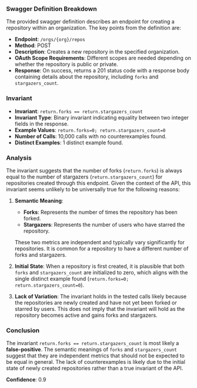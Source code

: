 ### Swagger Definition Breakdown

The provided swagger definition describes an endpoint for creating a repository within an organization. The key points from the definition are:

- **Endpoint**: `/orgs/{org}/repos`
- **Method**: POST
- **Description**: Creates a new repository in the specified organization.
- **OAuth Scope Requirements**: Different scopes are needed depending on whether the repository is public or private.
- **Response**: On success, returns a 201 status code with a response body containing details about the repository, including `forks` and `stargazers_count`.

### Invariant

- **Invariant**: `return.forks == return.stargazers_count`
- **Invariant Type**: Binary invariant indicating equality between two integer fields in the response.
- **Example Values**: `return.forks=0; return.stargazers_count=0`
- **Number of Calls**: 10,000 calls with no counterexamples found.
- **Distinct Examples**: 1 distinct example found.

### Analysis

The invariant suggests that the number of forks (`return.forks`) is always equal to the number of stargazers (`return.stargazers_count`) for repositories created through this endpoint. Given the context of the API, this invariant seems unlikely to be universally true for the following reasons:

1. **Semantic Meaning**: 
   - **Forks**: Represents the number of times the repository has been forked.
   - **Stargazers**: Represents the number of users who have starred the repository.
   
   These two metrics are independent and typically vary significantly for repositories. It is common for a repository to have a different number of forks and stargazers.

2. **Initial State**: When a repository is first created, it is plausible that both `forks` and `stargazers_count` are initialized to zero, which aligns with the single distinct example found (`return.forks=0; return.stargazers_count=0`).

3. **Lack of Variation**: The invariant holds in the tested calls likely because the repositories are newly created and have not yet been forked or starred by users. This does not imply that the invariant will hold as the repository becomes active and gains forks and stargazers.

### Conclusion

The invariant `return.forks == return.stargazers_count` is most likely a **false-positive**. The semantic meanings of `forks` and `stargazers_count` suggest that they are independent metrics that should not be expected to be equal in general. The lack of counterexamples is likely due to the initial state of newly created repositories rather than a true invariant of the API.

**Confidence**: 0.9
